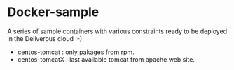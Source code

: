 # Docker-sample

A series of sample containers with various constraints ready to be deployed in the Deliverous cloud :-)

* centos-tomcat : only pakages from rpm.
* centos-tomcatX : last available tomcat from apache web site.


